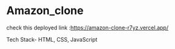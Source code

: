 # Amazon_clone
check this deployed link :https://amazon-clone-r7yz.vercel.app/

Tech Stack- HTML, CSS, JavaScript
